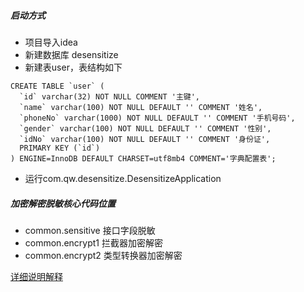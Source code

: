 ##### 启动方式
- 项目导入idea
- 新建数据库 desensitize
- 新建表user，表结构如下
```
CREATE TABLE `user` (
  `id` varchar(32) NOT NULL COMMENT '主键',
  `name` varchar(100) NOT NULL DEFAULT '' COMMENT '姓名',
  `phoneNo` varchar(1000) NOT NULL DEFAULT '' COMMENT '手机号码',
  `gender` varchar(100) NOT NULL DEFAULT '' COMMENT '性别',
  `idNo` varchar(100) NOT NULL DEFAULT '' COMMENT '身份证',
  PRIMARY KEY (`id`)
) ENGINE=InnoDB DEFAULT CHARSET=utf8mb4 COMMENT='字典配置表';
```
- 运行com.qw.desensitize.DesensitizeApplication

##### 加密解密脱敏核心代码位置
- common.sensitive 接口字段脱敏
- common.encrypt1 拦截器加密解密
- common.encrypt2 类型转换器加密解密

[详细说明解释](https://qwzhang01.github.io/2022/12/09/SpringBoot%E4%B8%8EMybatis%E4%B8%8B%E5%AD%97%E6%AE%B5%E8%84%B1%E6%95%8F%E3%80%81%E5%8A%A0%E5%AF%86%E8%A7%A3%E5%AF%86%E9%9D%9E%E4%BE%B5%E5%85%A5%E6%80%A7%E5%AE%9E%E7%8E%B0%E6%96%B9%E5%BC%8F/)
